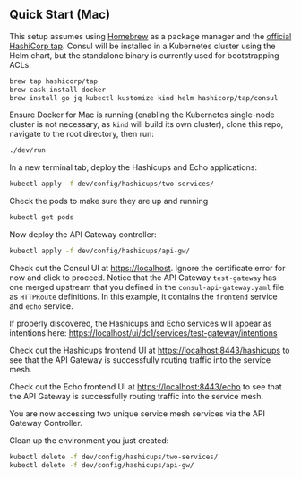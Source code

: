 ## Quick Start (Mac)

This setup assumes using [Homebrew](https://brew.sh/) as a package manager and the [official HashiCorp tap](https://github.com/hashicorp/homebrew-tap). Consul will be installed in a Kubernetes cluster using the Helm chart, but the standalone binary is currently used for bootstrapping ACLs.

```bash
brew tap hashicorp/tap
brew cask install docker
brew install go jq kubectl kustomize kind helm hashicorp/tap/consul
```

Ensure Docker for Mac is running (enabling the Kubernetes single-node cluster is not necessary, as `kind` will build its own cluster), clone this repo, navigate to the root directory, then run:

```bash
./dev/run
```

In a new terminal tab, deploy the Hashicups and Echo applications:

```bash
kubectl apply -f dev/config/hashicups/two-services/
```

Check the pods to make sure they are up and running
```bash
kubectl get pods
```

Now deploy the API Gateway controller:

```bash
kubectl apply -f dev/config/hashicups/api-gw/
```

Check out the Consul UI at [https://localhost](https://localhost). Ignore the certificate error for now and click to proceed. Notice that the API Gateway `test-gateway` has one merged upstream that you defined in the `consul-api-gateway.yaml` file as `HTTPRoute` definitions. In this example, it contains the `frontend` service and `echo` service.

If properly discovered, the Hashicups and Echo services will appear as intentions here:
[https://localhost/ui/dc1/services/test-gateway/intentions](https://localhost/ui/dc1/services/test-gateway/intentions)

Check out the Hashicups frontend UI at [https://localhost:8443/hashicups](https://localhost:8443/hashicups) to see that the API Gateway is successfully routing traffic into the service mesh.

Check out the Echo frontend UI at [https://localhost:8443/echo](https://localhost:8443/echo) to see that the API Gateway is successfully routing traffic into the service mesh.

You are now accessing two unique service mesh services via the API Gateway Controller.

Clean up the environment you just created:

```bash
kubectl delete -f dev/config/hashicups/two-services/
kubectl delete -f dev/config/hashicups/api-gw/
```
